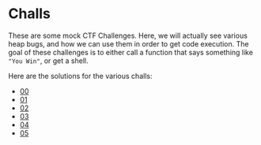 # Challs

These are some mock CTF Challenges. Here, we will actually see various heap bugs, and how we can use them in order to get code execution. The goal of these challenges is to either call a function that says something like `"You Win"`, or get a shell.

Here are the solutions for the various challs:
- [00](00/solution.md)
- [01](01/solution.md)
- [02](02/solution.md)
- [03](03/solution.md)
- [04](04/solution.md)
- [05](05/solution.md)
